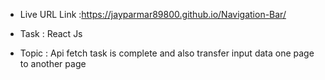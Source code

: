 - Live URL Link :https://jayparmar89800.github.io/Navigation-Bar/

 * Task : React Js 

 - Topic : Api fetch task is complete and also transfer input data one page to another page 
 